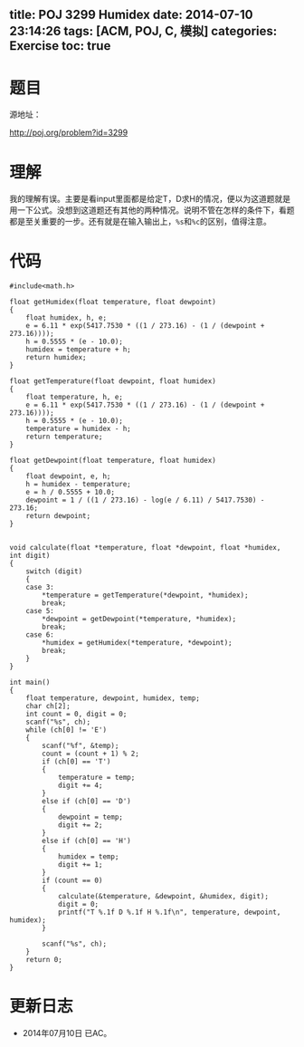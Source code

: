 ﻿title: POJ 3299 Humidex
date: 2014-07-10 23:14:26
tags: [ACM, POJ, C, 模拟]
categories: Exercise
toc: true
---
# 题目
源地址：

http://poj.org/problem?id=3299

# 理解
我的理解有误。主要是看input里面都是给定T，D求H的情况，便以为这道题就是用一下公式。没想到这道题还有其他的两种情况。说明不管在怎样的条件下，看题都是至关重要的一步。还有就是在输入输出上，`%s`和`%c`的区别，值得注意。

<!-- more -->

# 代码
```#include<stdio.h>
#include<math.h>

float getHumidex(float temperature, float dewpoint)
{
    float humidex, h, e;
    e = 6.11 * exp(5417.7530 * ((1 / 273.16) - (1 / (dewpoint + 273.16))));
    h = 0.5555 * (e - 10.0);
    humidex = temperature + h;
    return humidex;
}

float getTemperature(float dewpoint, float humidex)
{
    float temperature, h, e;
    e = 6.11 * exp(5417.7530 * ((1 / 273.16) - (1 / (dewpoint + 273.16))));
    h = 0.5555 * (e - 10.0);
    temperature = humidex - h;
    return temperature;
}

float getDewpoint(float temperature, float humidex)
{
    float dewpoint, e, h;
    h = humidex - temperature;
    e = h / 0.5555 + 10.0;
    dewpoint = 1 / ((1 / 273.16) - log(e / 6.11) / 5417.7530) - 273.16;
    return dewpoint;
}


void calculate(float *temperature, float *dewpoint, float *humidex, int digit)
{
    switch (digit)
    {
    case 3:
        *temperature = getTemperature(*dewpoint, *humidex);
        break;
    case 5:
        *dewpoint = getDewpoint(*temperature, *humidex);
        break;
    case 6:
        *humidex = getHumidex(*temperature, *dewpoint);
        break;
    }
}

int main()
{
    float temperature, dewpoint, humidex, temp;
    char ch[2];
    int count = 0, digit = 0;
    scanf("%s", ch);
    while (ch[0] != 'E')
    {
        scanf("%f", &temp);
        count = (count + 1) % 2;
        if (ch[0] == 'T')
        {
            temperature = temp;
            digit += 4;
        }
        else if (ch[0] == 'D')
        {
            dewpoint = temp;
            digit += 2;
        }
        else if (ch[0] == 'H')
        {
            humidex = temp;
            digit += 1;
        }
        if (count == 0)
        {
            calculate(&temperature, &dewpoint, &humidex, digit);
            digit = 0;
            printf("T %.1f D %.1f H %.1f\n", temperature, dewpoint, humidex);
        }

        scanf("%s", ch);
    }
    return 0;
}
```
# 更新日志
- 2014年07月10日 已AC。